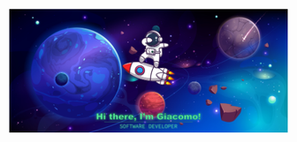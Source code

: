 <img src="https://github.com/GiacomoMeloni/GiacomoMeloni/blob/develop/Header%20Github.jpg" alt="banner that says Hi there, I'm Giacomo - software developer">
<!--
[![GitHub Streak](http://github-readme-streak-stats.herokuapp.com?user=GiacomoMeloni&theme=vue-dark&border_radius=10)](https://git.io/streak-stats)
-->
<!--

### Hi there 👋

Bio still in progress...
**GiacomoMeloni/GiacomoMeloni** is a ✨ _special_ ✨ repository because its `README.md` (this file) appears on your GitHub profile.

Here are some ideas to get you started:

- 🔭 I’m currently working on ...
- 🌱 I’m currently learning ...
- 👯 I’m looking to collaborate on ...
- 🤔 I’m looking for help with ...
- 💬 Ask me about ...
- 📫 How to reach me: ...
- 😄 Pronouns: ...
- ⚡ Fun fact: ...
-->
